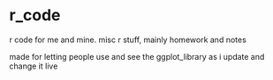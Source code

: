 # r_code

r code for me and mine. misc r stuff, mainly homework and notes

made for letting people use and see the ggplot_library as i update and change it live

